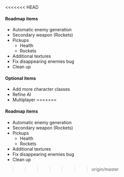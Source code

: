 <<<<<<< HEAD
#### Roadmap items
* Automatic enemy generation
* Secondary weapon (Rockets)
* Pickups
    * Health
    * Rockets
* Additional textures
* Fix disappearing enemies bug
* Clean up

#### Optional items
* Add more character classes
* Refine AI
* Multiplayer
=======
#### Roadmap items
* Automatic enemy generation
* Secondary weapon (Rockets)
* Pickups
    * Health
    * Rockets
* Additional textures
* Fix disappearing enemies bug
* Clean up
>>>>>>> origin/master
